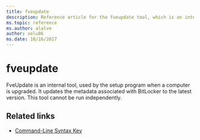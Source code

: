 ```yaml
---
title: fveupdate
description: Reference article for the fveupdate tool, which is an internal tool used by the setup program when a computer is upgraded.
ms.topic: reference
ms.author: alalve
author: xelu86
ms.date: 10/16/2017
---
```


# fveupdate

FveUpdate is an internal tool, used by the setup program when a computer is upgraded. It updates the metadata associated with BitLocker to the latest version. This tool cannot be run independently.

## Related links

- [Command-Line Syntax Key](command-line-syntax-key.md)
